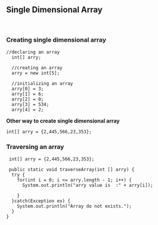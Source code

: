 <h2> Single Dimensional Array </h2>
<br>
<h3> Creating single dimensional array </h3>


    //declaring an array 
      int[] arry;   

      //creating an array
      arry = new int[5]; 

      //initializing an array 
      arry[0] = 3; 
      arry[1] = 6;
      arry[2] = 0;
      arry[3] = 534;
      arry[4] = 2;
      
<b> Other way to create single dimensional array </b>
 
    int[] arry = {2,445,566,23,353}; 


<h3>Traversing an array </h3>

     int[] arry = {2,445,566,23,353};

     public static void traverseArray(int [] arry) {
      try {
        for(int i = 0; i <= arry.length - 1; i++) {
          System.out.println("arry value is  :" + arry[i]);

        }
      }catch(Exception ex) {
        System.out.println("Array do not exists.");
      }
    }
    
